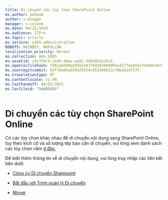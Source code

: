 ```yaml
---
title: Di chuyển các tùy chọn SharePoint Online
ms.author: pebaum
author: v-miegge
manager: v-cojank
ms.date: 04/21/2020
ms.audience: ITPro
ms.topic: article
ms.service: o365-administration
ROBOTS: NOINDEX, NOFOLLOW
localization_priority: Normal
ms.collection: Adm_O365
ms.assetid: c8c339c9-2e50-4daa-aa91-3eb5053e2bc6
ms.openlocfilehash: f481a8dd0eb9562241f69282004001e427fda565c59a60c4473f5e3a878aade8
ms.sourcegitcommit: b5f7da89a650d2915dc652449623c78be6247175
ms.translationtype: MT
ms.contentlocale: vi-VN
ms.lasthandoff: 08/05/2021
ms.locfileid: "54085502"
---
```

# <a name="migrate-options-to-sharepoint-online"></a>Di chuyển các tùy chọn SharePoint Online

Có các tùy chọn khác nhau để di chuyển nội dung sang SharePoint Online, tùy theo kích cỡ và số lượng tệp bạn cần di chuyển, vui lòng xem danh sách các tùy chọn nằm [ở đây.](https://docs.microsoft.com/sharepointmigration/migrate-to-sharepoint-online)

Để biết thêm thông tin về di chuyển nội dung, vui lòng truy nhập các liên kết bên dưới.

- [Công cụ Di chuyển Sharepoint](https://docs.microsoft.com/sharepointmigration/introducing-the-sharepoint-migration-tool)

- [Bắt đầu với Trình quản lý Di chuyển](https://docs.microsoft.com/sharepointmigration/mm-get-started)

- [Mover](https://docs.microsoft.com/sharepointmigration/mover-plan-migration)
